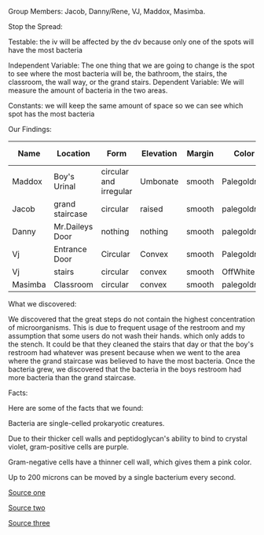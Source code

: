Group Members: Jacob, Danny/Rene, VJ, Maddox, Masimba.

Stop the Spread:

Testable: the iv will be affected by the dv because only one of the spots will have the most bacteria

Independent Variable: The one thing that we are going to change is the spot to see where the most bacteria will be, the bathroom, the stairs, the classroom, the wall way, or the grand stairs. Dependent Variable: We will measure the amount of bacteria in the two areas.

Constants: we will keep the same amount of space so we can see which spot has the most bacteria

Our Findings:

Name |	Location |	Form |	Elevation |	Margin |	Color |	gram value |	how much
--- |    --- |       --- | --- |   --- |       --- |    --- |  --- 
Maddox |	Boy's Urinal |	circular and irregular |	Umbonate |	smooth |	Palegoldrod |	positive/negative |	XL
Jacob |	grand staircase |	circular |	raised | smooth |	palegoldrod |	positive/negative |	L
Danny | Mr.Daileys Door | nothing |	nothing |	smooth |	palegoldrod |	positive/negative |	L
Vj |	Entrance Door |	Circular |	Convex |	smooth |	Palegoldrod |	positive |	XS
Vj |	stairs |	circular |	convex |	smooth |	OffWhite |	negative |	S
Masimba |	Classroom	| circular |	convex |	smooth |	palegoldrod |	negative |	M


What we discovered:

We discovered that the great steps do not contain the highest concentration of microorganisms. This is due to frequent usage of the restroom and my assumption that some users do not wash their hands. which only adds to the stench. It could be that they cleaned the stairs that day or that the boy's restroom had whatever was present because when we went to the area where the grand staircase was believed to have the most bacteria. Once the bacteria grew, we discovered that the bacteria in the boys restroom had more bacteria than the grand staircase.


Facts:

Here are some of the facts that we found:

Bacteria are single-celled prokaryotic creatures.

Due to their thicker cell walls and peptidoglycan's ability to bind to crystal violet, gram-positive cells are purple.

Gram-negative cells have a thinner cell wall, which gives them a pink color.

Up to 200 microns can be moved by a single bacterium every second.

[Source one](https://my.clevelandclinic.org/health/diagnostics/22612-gram-stain#:~:text=Gram%2Dpositive%20organisms,purple%20under%20a%20Gram%20stain.)

[Source two](https://socratic.org/questions/are-bacteria-considered-living-or-nonliving-why)

[Source three](https://hypertextbook.com/facts/2000/ElaineKung.shtml#:~:text=Bacteria%20can%20reach%20speeds%20from,are%20undoubtedly%20faster%20than%20gliders.)
